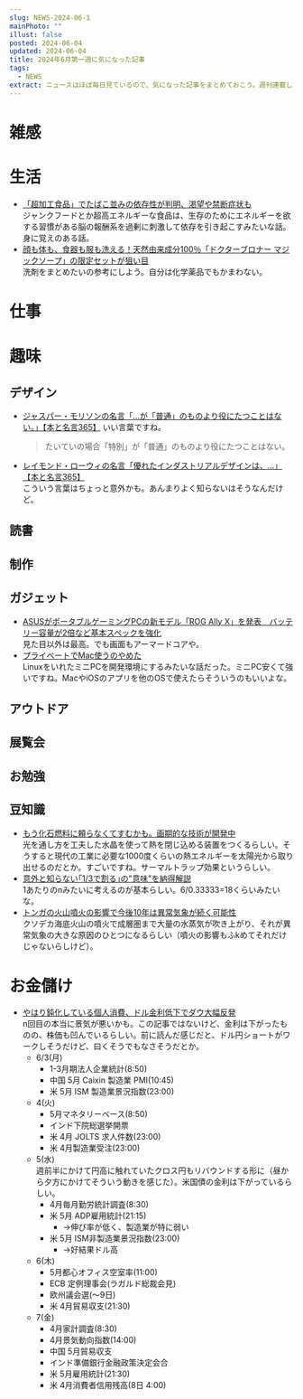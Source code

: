 ```yaml
---
slug: NEWS-2024-06-1
mainPhoto: ""
illust: false
posted: 2024-06-04
updated: 2024-06-04
title: 2024年6月第一週に気になった記事
tags:
  - NEWS
extract: ニュースはほぼ毎日見ているので、気になった記事をまとめておこう。週刊連載したい。
---
```


# 雑感

# 生活

- [「超加工食品」でたばこ並みの依存性が判明、渇望や禁断症状も](https://natgeo.nikkeibp.co.jp/atcl/news/24/060400301/?P=3)  
  ジャンクフードとか超高エネルギーな食品は、生存のためにエネルギーを欲する習慣がある脳の報酬系を過剰に刺激して依存を引き起こすみたいな話。身に覚えのある話。
- [顔も体も、食器も服も洗える！天然由来成分100％「ドクターブロナー マジックソープ」の限定セットが狙い目](https://www.bepal.net/archives/431622)  
  洗剤をまとめたいの参考にしよう。自分は化学薬品でもかまわない。

# 仕事

# 趣味

## デザイン

- [ジャスパー・モリソンの名言「…が「普通」のものより役にたつことはない。」【本と名言365】](https://casabrutus.com/categories/culture/409209)
  いい言葉ですね。  
  > たいていの場合「特別」が「普通」のものより役にたつことはない。
- [レイモンド・ローウィの名言「優れたインダストリアルデザインは、…」【本と名言365】](https://casabrutus.com/categories/culture/409222)  
  こういう言葉はちょっと意外かも。あんまりよく知らないはそうなんだけど。
## 読書

## 制作

## ガジェット

- [ASUSがポータブルゲーミングPCの新モデル「ROG Ally X」を発表　バッテリー容量が2倍など基本スペックを強化](https://www.itmedia.co.jp/pcuser/articles/2406/02/news057.html)  
  見た目以外は最高。でも画面もアーマードコアや。
- [プライベートでMac使うのやめた](https://sosukesuzuki.dev/posts/my-pc-environment-2024/)  
  LinuxをいれたミニPCを開発環境にするみたいな話だった。ミニPC安くて強いですね。MacやiOSのアプリを他のOSで使えたらそういうのもいいよな。

## アウトドア

## 展覧会

## お勉強

## 豆知識

- [もう化石燃料に頼らなくてすむかも。画期的な技術が開発中](https://www.gizmodo.jp/2024/06/extreme-heat-solar-energy-clean-energy-solution.html)  
  光を通し方を工夫した水晶を使って熱を閉じ込める装置をつくるらしい。そうすると現代の工業に必要な1000度くらいの熱エネルギーを太陽光から取り出せるのだとか。すごいですね。サーマルトラップ効果というらしい。
- [意外と知らない｢1/3で割る｣の"意味"を納得解説](https://toyokeizai.net/articles/-/758211?page=2)  
  1あたりのnみたいに考えるのが基本らしい。6/0.33333=18くらいみたいな。
- [トンガの火山噴火の影響で今後10年は異常気象が続く可能性](https://karapaia.com/archives/52332264.html)  
  クソデカ海底火山の噴火で成層圏まで大量の水蒸気が吹き上がり、それが異常気象の大きな原因のひとつになるらしい（噴火の影響もふkめてそれだけじゃないらしけど）。
# お金儲け

- [やはり鈍化している個人消費、ドル金利低下でダウ大幅反発](http://hiroko.yutaka-shoji.co.jp/2024/06/blog-post.html)  
  n回目の本当に景気が悪いかも。この記事ではないけど、金利は下がったものの、株価も凹んでいるらしい。前に読んだ感じだと、ドル円ショートがワークしそうだけど、曰くそうでもなさそうだとか。
  - 6/3(月)
    - 1-3月期法人企業統計(8:50)
    - 中国 5月 Caixin 製造業 PMI(10:45)
    - 米 5月 ISM 製造業景況指数(23:00)
  - 4(火)
    - 5月マネタリーベース(8:50)
    - インド下院総選挙開票
    - 米 4月 JOLTS 求人件数(23:00)
    - 米 4月製造業受注(23:00)
  - 5(水)  
    週前半にかけて円高に触れていたクロス円もリバウンドする形に（昼から夕方にかけてそういう動きを感じた）。米国債の金利は下がっているらしい。
    - 4月毎月勤労統計調査(8:30)
    - 米 5月 ADP雇用統計(21:15)
      - →伸び率が低く、製造業が特に弱い
    - 米 5月 ISM非製造業景況指数(23:00)
      - →好結果ドル高
  - 6(木)
    - 5月都心オフィス空室率(11:00)
    - ECB 定例理事会(ラガルド総裁会見)
    - 欧州議会選(〜9日)
    - 米 4月貿易収支(21:30)
  - 7(金)
    - 4月家計調査(8:30)
    - 4月景気動向指数(14:00)
    - 中国 5月貿易収支
    - インド準備銀行金融政策決定会合
    - 米 5月雇用統計(21:30)
    - 米 4月消費者信用残高(8日 4:00)